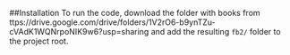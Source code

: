 ##Installation
To run the code, download the folder with books from ttps://drive.google.com/drive/folders/1V2rO6-b9ynTZu-cVAdK1WQNrpoNIK9w6?usp=sharing and add the resulting `fb2/` folder to the project root.